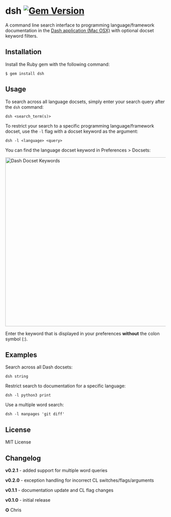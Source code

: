 # dsh [![Gem Version](https://badge.fury.io/rb/dsh.png)](http://badge.fury.io/rb/dsh)

A command line search interface to programming language/framework documentation in the [Dash application (Mac OSX)](http://kapeli.com/dash) with optional docset keyword filters.

## Installation

Install the Ruby gem with the following command:

    $ gem install dsh

## Usage

To search across all language docsets, simply enter your search query after the `dsh` command:

	dsh <search_term(s)>

To restrict your search to a specific programming language/framework docset, use the `-l` flag with a docset keyword as the argument:

	dsh -l <language> <query>

You can find the language docset keyword in Preferences > Docsets:

<img src="https://raw.github.com/chrissimpkins/dsh/image-include/img/docset_keywords.png" width="598" height="530" alt="Dash Docset Keywords">

Enter the keyword that is displayed in your preferences **without** the colon symbol (:).

## Examples

Search across all Dash docsets:

```
dsh string
```

Restrict search to documentation for a specific language:

```
dsh -l python3 print
```

Use a multiple word search:
```
dsh -l manpages 'git diff'
```

## License
MIT License

## Changelog

**v0.2.1** - added support for multiple word queries

**v0.2.0** - exception handling for incorrect CL switches/flags/arguments

**v0.1.1** - documentation update and CL flag changes

**v0.1.0** - initial release

✪ Chris
